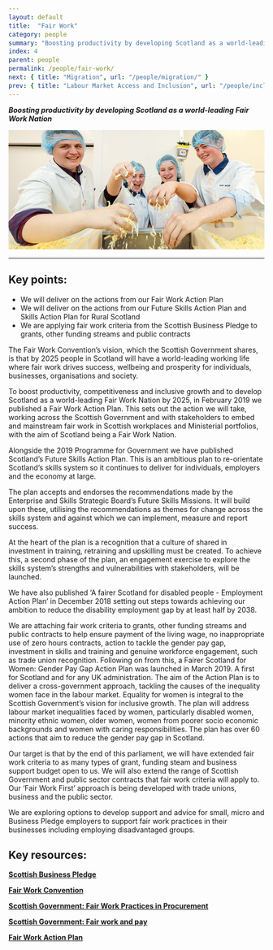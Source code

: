 ```yaml
---
layout: default
title:  "Fair Work"
category: people
summary: "Boosting productivity by developing Scotland as a world-leading Fair Work Nation"
index: 4
parent: people
permalink: /people/fair-work/
next: { title: "Migration", url: "/people/migration/" }
prev: { title: "Labour Market Access and Inclusion", url: "/people/inclusion" }
---
```

***Boosting productivity by developing Scotland as a world-leading Fair Work Nation***

![A photograph of Career Ready Interns at work in a food preparation facility](/assets/images/pageimages/People.40.jpg)  

---

## Key points:

* We will deliver on the actions from our Fair Work Action Plan
* We will deliver on the actions from our Future Skills Action Plan and Skills Action Plan for Rural Scotland
* We are applying fair work criteria from the Scottish Business Pledge to grants, other funding streams and public contracts

The Fair Work Convention’s vision, which the Scottish Government shares, is that by 2025 people in Scotland will have a world-leading working life where fair work drives success, wellbeing and prosperity for individuals, businesses, organisations and society.  

To boost productivity, competitiveness and inclusive growth and to develop Scotland as a world-leading Fair Work Nation by 2025, in February 2019 we published a Fair Work Action Plan. This sets out the action we will take, working across the Scottish Government and with stakeholders to embed and mainstream fair work in Scottish workplaces and Ministerial portfolios, with the aim of Scotland being a Fair Work Nation.  

Alongside the 2019 Programme for Government we have published Scotland’s Future Skills Action Plan. This is an ambitious plan to re-orientate Scotland’s skills system so it continues to deliver for individuals, employers and the economy at large.  

The plan accepts and endorses the recommendations made by the Enterprise and Skills Strategic Board’s Future Skills Missions. It will build upon these, utilising the recommendations as themes for change across the skills system and against which we can implement, measure and report success.  

At the heart of the plan is a recognition that a culture of shared in investment in training, retraining and upskilling must be created. To achieve this, a second phase of the plan, an engagement exercise to explore the skills system’s strengths and vulnerabilities with stakeholders, will be launched.  

We have also published ‘A fairer Scotland for disabled people - Employment Action Plan’ in December 2018 setting out steps towards achieving our ambition to reduce the disability employment gap by at least half by 2038.  

We are attaching fair work criteria to grants, other funding streams and public contracts to help ensure payment of the living wage, no inappropriate use of zero hours contracts, action to tackle the gender pay gap, investment in skills and training and genuine workforce engagement, such as trade union recognition. Following on from this, a Fairer Scotland for Women: Gender Pay Gap Action Plan was launched in March 2019.  A first for Scotland and for any UK administration. The aim of the Action Plan is to deliver a cross-government approach, tackling the causes of the inequality women face in the labour market. Equality for women is integral to the Scottish Government’s vision for inclusive growth. The plan will address labour market inequalities faced by women, particularly disabled women, minority ethnic women, older women, women from poorer socio economic backgrounds and women with caring responsibilities. The plan has over 60 actions that aim to reduce the gender pay gap in Scotland.  

Our target is that by the end of this parliament, we will have extended fair work criteria to as many types of grant, funding steam and business support budget open to us. We will also extend the range of Scottish Government and public sector contracts that fair work criteria will apply to. Our ‘Fair Work First’ approach is being developed with trade unions, business and the public sector.  

We are exploring options to develop support and advice for small, micro and Business Pledge employers to support fair work practices in their businesses including employing disadvantaged groups.  

## Key resources:

**[Scottish Business Pledge](https://scottishbusinesspledge.scot/)**  

**[Fair Work Convention](http://www.fairworkconvention.scot/)**  

**[Scottish Government: Fair Work Practices in Procurement](https://www.gov.scot/publications/fair-work-practices-in-procurement-toolkit/)**  

**[Scottish Government: Fair work and pay](https://www.gov.scot/policies/employment-support/fair-work-and-pay/)**

**[Fair Work Action Plan](/fair-work/)**

